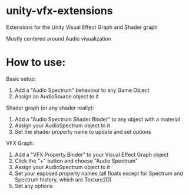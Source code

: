 # unity-vfx-extensions
Extensions for the Unity Visual Effect Graph and Shader graph

Mostly centered around Audio visualization

# How to use:

Basic setup:
1. Add a "Audio Spectrum" behaviour to any Game Object
1. Assign an AudioSource object to it

Shader graph (or any shader really):
1. Add a "Audio Spectrum Shader Binder" to any object with a material
1. Assign your AudioSpectrum object to it
1. Set the shader property name to update and set options

VFX Graph:
1. Add a "VFX Property Binder" to your Visual Effect Graph object
1. Click the "+" button and choose "Audio Spectrum"
1. Assign your AudioSpectrum object to it
1. Set your exposed property names (all floats except for Spectrum and Spectrum history, which are Texture2D)
1. Set any options

